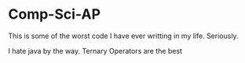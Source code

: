 Comp-Sci-AP
===========

This is some of the worst code I have ever writting in my life.
Seriously.

I hate java by the way.
Ternary Operators are the best
